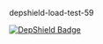 depshield-load-test-59

[![DepShield Badge](https://cpeters2.dev.depshield.sonatype.org/badges/depshield-load-cpeters2d/depshield-load-test-59/depshield.svg)](https://sonatype.github.io/depshield-github-pages)
